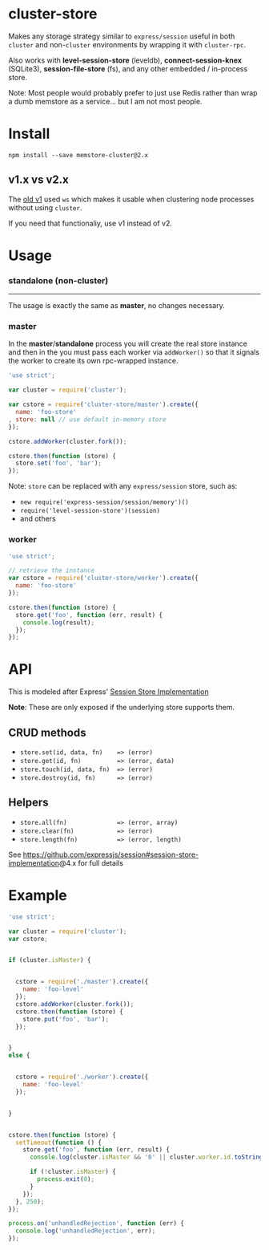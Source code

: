 cluster-store
=============

Makes any storage strategy similar to `express/session` useful in both `cluster` and non-`cluster` environments
by wrapping it with `cluster-rpc`.

Also works with **level-session-store** (leveldb), **connect-session-knex** (SQLite3), **session-file-store** (fs),
and any other embedded / in-process store.

Note: Most people would probably prefer to just use Redis rather than wrap a dumb memstore as a service...
but I am not most people.

Install
=======

```
npm install --save memstore-cluster@2.x
```

v1.x vs v2.x
------------

The [old v1](https://github.com/coolaj86/cluster-store/tree/v1.x)
used `ws` which makes it usable when clustering node processes without using `cluster`.

If you need that functionaliy, use v1 instead of v2.

Usage
=====

### standalone (non-cluster)
--------------

The usage is exactly the same as **master**, no changes necessary.

### master

In the **master**/**standalone** process you will create the real store instance
and then in the you must pass each worker via `addWorker()` so that it signals
the worker to create its own rpc-wrapped instance.

```javascript
'use strict';

var cluster = require('cluster');

var cstore = require('cluster-store/master').create({
  name: 'foo-store'
, store: null // use default in-memory store
});

cstore.addWorker(cluster.fork());

cstore.then(function (store) {
  store.set('foo', 'bar');
});
```

Note: `store` can be replaced with any `express/session` store, such as:
  * `new require('express-session/session/memory')()`
  * `require('level-session-store')(session)`
  * and others

### worker

```javascript
'use strict';

// retrieve the instance
var cstore = require('cluster-store/worker').create({
  name: 'foo-store'
});

cstore.then(function (store) {
  store.get('foo', function (err, result) {
    console.log(result);
  });
});
```

API
===

This is modeled after Express'
[Session Store Implementation](https://github.com/expressjs/session#session-store-implementation)

**Note**: These are only exposed if the underlying store supports them.

CRUD methods
------------

* `store.set(id, data, fn)    => (error)`
* `store.get(id, fn)          => (error, data)`
* `store.touch(id, data, fn)  => (error)`
* `store.destroy(id, fn)      => (error)`

Helpers
-------

* `store.all(fn)              => (error, array)`
* `store.clear(fn)            => (error)`
* `store.length(fn)           => (error, length)`

See <https://github.com/expressjs/session#session-store-implementation>@4.x for full details

Example
=======

```javascript
'use strict';

var cluster = require('cluster');
var cstore;


if (cluster.isMaster) {


  cstore = require('./master').create({
    name: 'foo-level'
  });
  cstore.addWorker(cluster.fork());
  cstore.then(function (store) {
    store.put('foo', 'bar');
  });


}
else {


  cstore = require('./worker').create({
    name: 'foo-level'
  });


}


cstore.then(function (store) {
  setTimeout(function () {
    store.get('foo', function (err, result) {
      console.log(cluster.isMaster && '0' || cluster.worker.id.toString(), "store.get('foo')", result);

      if (!cluster.isMaster) {
        process.exit(0);
      }
    });
  }, 250);
});

process.on('unhandledRejection', function (err) {
  console.log('unhandledRejection', err);
});
```
